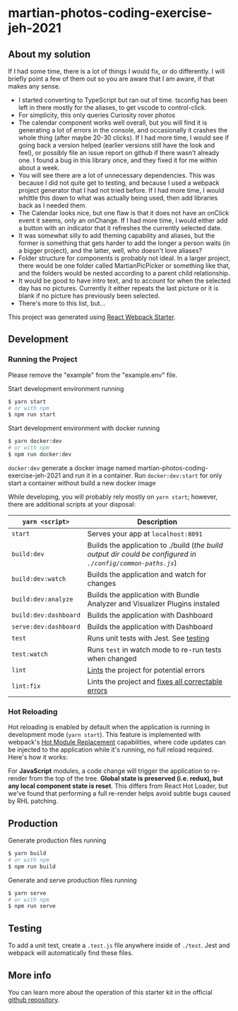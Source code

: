 # martian-photos-coding-exercise-jeh-2021

## About my solution
If I had some time, there is a lot of things I would fix, or do differently. I will briefly point a few of them out so you are aware that I am aware, if that makes any sense.
- I started converting to TypeScript but ran out of time. tsconfig has been left in there mostly for the aliases, to get vscode to control-click.
- For simplicity, this only queries Curiosity rover photos
- The calendar component works well overall, but you will find it is generating a lot of errors in the console, and occasionally it crashes the whole thing (after maybe 20-30 clicks). If I had more time, I would see if going back a version helped (earlier versions still have the look and feel), or possibly file an issue report on github if there wasn't already one. I found a bug in this library once, and they fixed it for me within about a week.
- You will see there are a lot of unnecessary dependencies.  This was because I did not quite get to testing, and because I used a webpack project generator that I had not tried before. If I had more time, I would whittle this down to what was actually being used, then add libraries back as I needed them.
- The Calendar looks nice, but one flaw is that it does not have an onClick event it seems, only an onChange.  If I had more time, I would either add a button with an indicator that it refreshes the currently selected date.
- It was somewhat silly to add theming capability and aliases, but the former is something that gets harder to add the longer a person waits (in a bigger project), and the latter, well, who doesn't love aliases?
- Folder structure for components is probably not ideal.  In a larger project, there would be one folder called MartianPicPicker or something like that, and the folders would be nested according to a parent child relationship.
- It would be good to have intro text, and to account for when the selected day has no pictures.  Currently it either repeats the last picture or it is blank if no picture has previously been selected.
- There's more to this list, but...


This project was generated using [React Webpack Starter](https://github.com/Create-Node-App/create-react-webpack-app).

## Development

### Running the Project
Please remove the "example" from the "example.env" file.

Start development environment running

```sh
$ yarn start
# or with npm
$ npm run start
```

Start development environment with docker running

```sh
$ yarn docker:dev
# or with npm
$ npm run docker:dev
```

`docker:dev` generate a docker image named martian-photos-coding-exercise-jeh-2021 and run it in a container. Run `docker:dev:start` for only start a container without build a new docker image

While developing, you will probably rely mostly on `yarn start`; however, there are additional scripts at your disposal:

| `yarn <script>`       | Description                                                                                                             |
| --------------------- | ----------------------------------------------------------------------------------------------------------------------- |
| `start`               | Serves your app at `localhost:8091`                                                                                     |
| `build:dev`           | Builds the application to ./build (_the build output dir could be configured in `./config/common-paths.js`_)            |
| `build:dev:watch`     | Builds the application and watch for changes                                                                            |
| `build:dev:analyze`   | Builds the application with Bundle Analyzer and Visualizer Plugins instaled                                             |
| `build:dev:dashboard` | Builds the application with Dashboard                                                                                   |
| `serve:dev:dashboard` | Builds the application with Dashboard                                                                                   |
| `test`                | Runs unit tests with Jest. See [testing](#testing)                                                                      |
| `test:watch`          | Runs `test` in watch mode to re-run tests when changed                                                                  |
| `lint`                | [Lints](http://stackoverflow.com/questions/8503559/what-is-linting) the project for potential errors                    |
| `lint:fix`            | Lints the project and [fixes all correctable errors](http://eslint.org/docs/user-guide/command-line-interface.html#fix) |

### Hot Reloading

Hot reloading is enabled by default when the application is running in development mode (`yarn start`). This feature is implemented with webpack's [Hot Module Replacement](https://webpack.github.io/docs/hot-module-replacement.html) capabilities, where code updates can be injected to the application while it's running, no full reload required. Here's how it works:

For **JavaScript** modules, a code change will trigger the application to re-render from the top of the tree. **Global state is preserved (i.e. redux), but any local component state is reset**. This differs from React Hot Loader, but we've found that performing a full re-render helps avoid subtle bugs caused by RHL patching.

## Production

Generate production files running

```sh
$ yarn build
# or with npm
$ npm run build
```

Generate and serve production files running

```sh
$ yarn serve
# or with npm
$ npm run serve
```

## Testing

To add a unit test, create a `.test.js` file anywhere inside of `./test`. Jest and webpack will automatically find these files.

## More info

You can learn more about the operation of this starter kit in the official [github repository](https://github.com/Create-Node-App/create-react-webpack-app).
